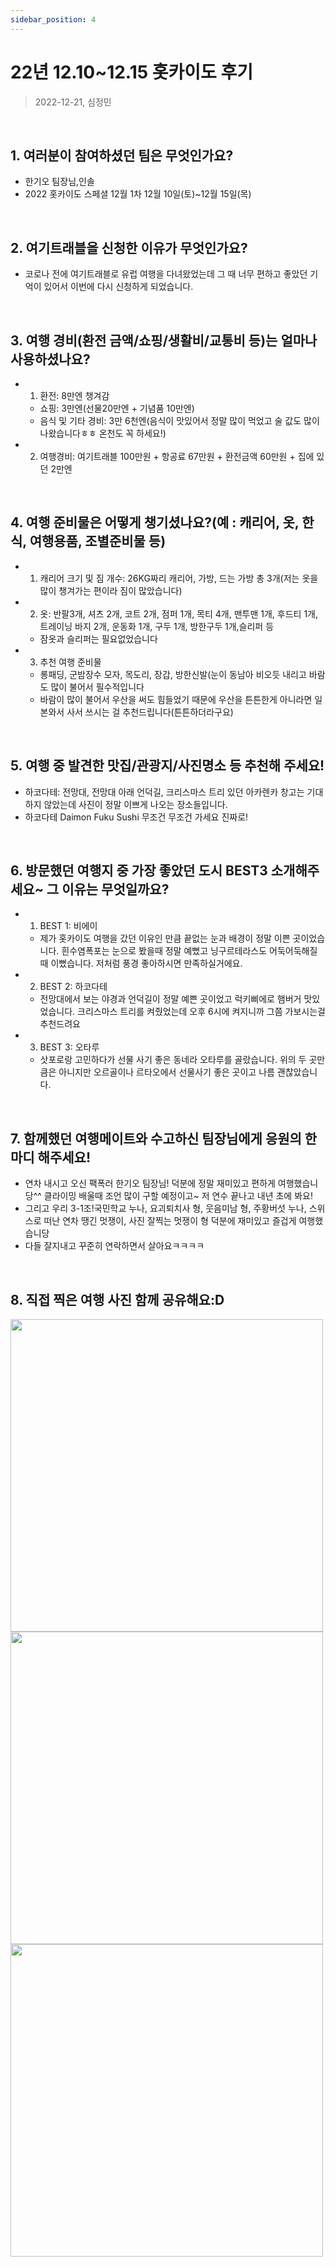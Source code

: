 ```yaml
---
sidebar_position: 4
---
```

# 22년 12.10~12.15 홋카이도 후기
> 2022-12-21, 심정민

<br/>

## 1. 여러분이 참여하셨던 팀은 무엇인가요?

- 한기오 팀장님,인솔
- 2022 홋카이도 스페셜 12월 1차 12월 10일(토)~12월 15일(목)   

<br/>

## 2. 여기트래블을 신청한 이유가 무엇인가요?
- 코로나 전에 여기트래블로 유럽 여행을 다녀왔었는데 그 때 너무 편하고 좋았던 기억이 있어서 이번에 다시 신청하게 되었습니다.

<br/>

## 3. 여행 경비(환전 금액/쇼핑/생활비/교통비 등)는 얼마나 사용하셨나요?
- 1) 환전: 8만엔 챙겨감
    - 쇼핑: 3만엔(선물20만엔 + 기념품 10만엔)
    - 음식 및 기타 경비: 3만 6천엔(음식이 맛있어서 정말 많이 먹었고 술 값도 많이 나왔습니다ㅎㅎ 온천도 꼭 하세요!)
- 2) 여행경비: 여기트래블 100만원 + 항공료 67만원 + 환전금액 60만원 + 집에 있던 2만엔

<br/>

## 4. 여행 준비물은 어떻게 챙기셨나요?(예 : 캐리어, 옷, 한식, 여행용품, 조별준비물 등)
- 1) 캐리어 크기 및 짐 개수: 26KG짜리 캐리어, 가방, 드는 가방 총 3개(저는 옷을 많이 챙겨가는 편이라 짐이 많았습니다)
- 2) 옷: 반팔3개, 셔츠 2개, 코트 2개, 점퍼 1개, 목티 4개, 맨투맨 1개, 후드티 1개, 트레이닝 바지 2개, 운동화 1개, 구두 1개, 방한구두 1개,슬리퍼 등
    - 잠옷과 슬리퍼는 필요없었습니다
- 3) 추천 여행 준비물
    - 롱패딩, 군밤장수 모자, 목도리, 장갑, 방한신발(눈이 동남아 비오듯 내리고 바람도 많이 불어서 필수적입니다
    - 바람이 많이 불어서 우산을 써도 힘들었기 때문에 우산을 튼튼한게 아니라면 일본와서 사서 쓰시는 걸 추천드립니다(튼튼하더라구요)

<br/>

## 5. 여행 중 발견한 맛집/관광지/사진명소 등 추천해 주세요!
- 하코다테: 전망대, 전망대 아래 언덕길, 크리스마스 트리 있던 아카렌카 창고는 기대하지 않았는데 사진이 정말 이쁘게 나오는 장소들입니다.
- 하코다테 Daimon Fuku Sushi 무조건 무조건 가세요 진짜로!

<br/>

## 6. 방문했던 여행지 중 가장 좋았던 도시 BEST3 소개해주세요~ 그 이유는 무엇일까요?
- 1) BEST 1: 비에이 
    - 제가 홋카이도 여행을 갔던 이유인 만큼 끝없는 눈과 배경이 정말 이쁜 곳이었습니다. 흰수염폭포는 눈으로 봤을때 정말 예뻤고 닝구르테라스도 어둑어둑해질때 이뻤습니다. 저처럼 풍경 좋아하시면 만족하실거에요.
- 2) BEST 2: 하코다테 
    - 전망대에서 보는 야경과 언덕길이 정말 예쁜 곳이었고 럭키삐에로 햄버거 맛있었습니다. 크리스마스 트리를 켜줬었는데 오후 6시에 켜지니까 그쯤 가보시는걸 추천드려요
- 3) BEST 3: 오타루 
    - 삿포로랑 고민하다가 선물 사기 좋은 동네라 오타루를 골랐습니다. 위의 두 곳만큼은 아니지만 오르골이나 르타오에서 선물사기 좋은 곳이고 나름 괜찮았습니다.

<br/>

## 7. 함께했던 여행메이트와 수고하신 팀장님에게 응원의 한마디 해주세요!

- 연차 내시고 오신 팩폭러 한기오 팀장님! 덕분에 정말 재미있고 편하게 여행했습니당^^ 클라이밍 배울때 조언 많이 구할 예정이고~  저 연수 끝나고 내년 초에 봐요!
- 그리고 우리 3-1조!국민학교 누나, 요괴퇴치사 형, 웃음미남 형, 주황버섯 누나, 스위스로 떠난 연차 땡긴 멋쟁이, 사진 잘찍는 멋쟁이 형 덕분에 재미있고 즐겁게 여행했습니당
- 다들 잘지내고 꾸준히 연락하면서 살아요ㅋㅋㅋㅋ

<br/>

## 8. 직접 찍은 여행 사진 함께 공유해요:D

<img 
    src="https://github.com/Kioding/kio_page/assets/65153742/d528d930-9111-4004-82b6-99bff52c8a40"
    width="500" 
/>
<img 
    src="https://github.com/Kioding/kio_page/assets/65153742/81f67581-b4e7-4cc8-97cd-d26ed4b81257"
    width="500" 
/>
<img 
    src="https://github.com/Kioding/kio_page/assets/65153742/6126c26f-a612-4626-ba1e-4e294a1ba153"
    width="500" 
/>
